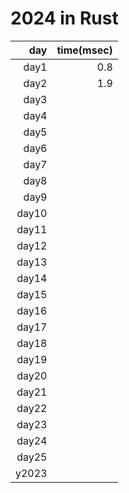 # 2024 in Rust

|   day |time(msec)|
|------:|---------:|
| day1  |      0.8 |
| day2  |      1.9 |
| day3  |          |
| day4  |          |
| day5  |          |
| day6  |          |
| day7  |          |
| day8  |          |
| day9  |          |
| day10 |          |
| day11 |          |
| day12 |          |
| day13 |          |
| day14 |          |
| day15 |          |
| day16 |          |
| day17 |          |
| day18 |          |
| day19 |          |
| day20 |          |
| day21 |          |
| day22 |          |
| day23 |          |
| day24 |          |
| day25 |          |
| y2023 |          |
